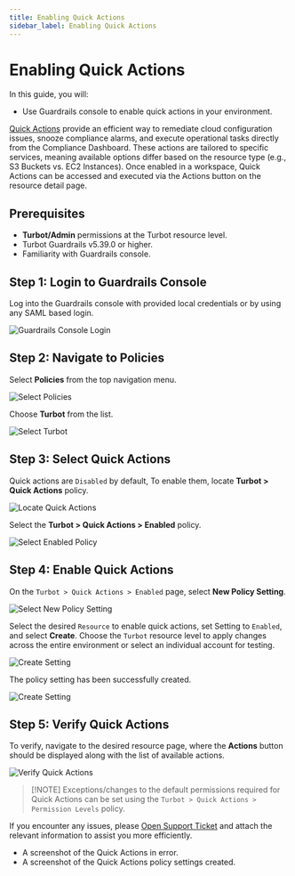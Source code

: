 ```yaml
---
title: Enabling Quick Actions
sidebar_label: Enabling Quick Actions
---
```


# Enabling Quick Actions

In this guide, you will:
- Use Guardrails console to enable quick actions in your environment.

[Quick Actions](https://turbot.com/guardrails/docs/reference/glossary#quick-actions) provide an efficient way to remediate cloud configuration issues, snooze compliance alarms, and execute operational tasks directly from the Compliance Dashboard. These actions are tailored to specific services, meaning available options differ based on the resource type (e.g., S3 Buckets vs. EC2 Instances). Once enabled in a workspace, Quick Actions can be accessed and executed via the Actions button on the resource detail page.

## Prerequisites

- **Turbot/Admin** permissions at the Turbot resource level.
- Turbot Guardrails v5.39.0 or higher.
- Familiarity with Guardrails console.

## Step 1: Login to Guardrails Console

Log into the Guardrails console with provided local credentials or by using any SAML based login.

![Guardrails Console Login](/images/docs/guardrails/guides/using-guardrails/quick-actions/enabling-quick-actions/guardrails-console-login.png)

## Step 2: Navigate to Policies

Select **Policies** from the top navigation menu.

![Select Policies](/images/docs/guardrails/guides/using-guardrails/quick-actions/enabling-quick-actions/guardrails-select-policies.png)

Choose **Turbot** from the list.

![Select Turbot](/images/docs/guardrails/guides/using-guardrails/quick-actions/enabling-quick-actions/guardrails-select-turbot.png)

## Step 3: Select Quick Actions

Quick actions are `Disabled` by default, To enable them, locate **Turbot > Quick Actions** policy.

![Locate Quick Actions](/images/docs/guardrails/guides/using-guardrails/quick-actions/enabling-quick-actions/guardrails-search-quick-actions.png)

Select the **Turbot > Quick Actions > Enabled** policy.

![Select Enabled Policy](/images/docs/guardrails/guides/using-guardrails/quick-actions/enabling-quick-actions/guardrails-select-quick-actions-enabled.png)

## Step 4: Enable Quick Actions

On the `Turbot > Quick Actions > Enabled` page, select **New Policy Setting**.

![Select New Policy Setting](/images/docs/guardrails/guides/using-guardrails/quick-actions/enabling-quick-actions/guardrails-select-new-policy-setting.png)

Select the desired `Resource` to enable quick actions, set Setting to `Enabled`, and select **Create**. 
Choose the `Turbot` resource level to apply changes across the entire environment or select an individual account for testing.

![Create Setting](/images/docs/guardrails/guides/using-guardrails/quick-actions/enabling-quick-actions/guardrails-select-setting-click-create.png)

The policy setting has been successfully created.

![Create Setting](/images/docs/guardrails/guides/using-guardrails/quick-actions/enabling-quick-actions/guardrails-policy-setting-created.png)

## Step 5: Verify Quick Actions

To verify, navigate to the desired resource page, where the **Actions** button should be displayed along with the list of available actions.

![Verify Quick Actions](/images/docs/guardrails/guides/using-guardrails/quick-actions/enabling-quick-actions/guardrails-verify-quick-actions.png)

>[!NOTE] Exceptions/changes to the default permissions required for Quick Actions can be set using the `Turbot > Quick Actions > Permission Levels` policy.

If you encounter any issues, please [Open Support Ticket](https://support.turbot.com) and attach the relevant information to assist you more efficiently.

- A screenshot of the Quick Actions in error.
- A screenshot of the Quick Actions policy settings created.